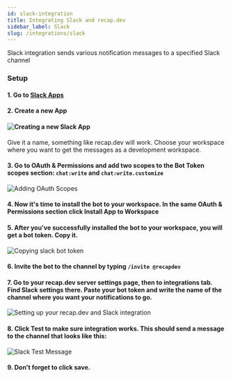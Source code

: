 ```yaml
---
id: slack-integration
title: Integrating Slack and recap.dev
sidebar_label: Slack
slug: /integrations/slack
---
```


Slack integration sends various notification messages to a specified Slack channel

### Setup

#### 1. Go to [Slack Apps](https://api.slack.com/apps)

#### 2. Create a new App

#### ![Creating a new Slack App](/img/docs/slack/slack-create-app.png "Creating a new Slack App")

Give it a name, something like recap.dev will work. Choose your workspace where you want to get the messages as a development workspace.

#### 3. Go to OAuth & Permissions and add two scopes to the Bot Token scopes section: `chat:write` and `chat:write.customize`

![Adding OAuth Scopes](/img/docs/slack/slack-scopes.png "Adding OAuth Scopes")

#### 4. Now it's time to install the bot to your workspace. In the same OAuth & Permissions section click Install App to Workspace

#### 5. After you've successfully installed the bot to your workspace, you will get a bot token. Copy it.

![Copying slack bot token](/img/docs/slack/slack-bot-token.png "Copying slack bot token")

#### 6. Invite the bot to the channel by typing `/invite @recapdev`

#### 7. Go to your recap.dev server settings page, then to integrations tab. Find Slack settings there. Paste your bot token and write the name of the channel where you want your notifications to go.

![Setting up your recap.dev and Slack integration](/img/docs/slack/recap-slack-settings.png "Setting up your recap.dev and Slack integration")

#### 8. Click Test to make sure integration works. This should send a message to the channel that looks like this:

![Slack Test Message](/img/docs/slack/slack-test-message.png "Slack Test Message")

#### 9. Don't forget to click save.
